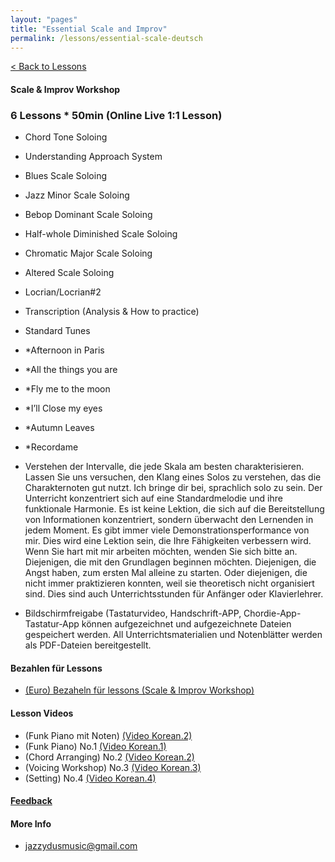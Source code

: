 ```yaml
---
layout: "pages"
title: "Essential Scale and Improv"
permalink: /lessons/essential-scale-deutsch
---
```

<a href="/lessons">< Back to Lessons</a>

#### Scale & Improv Workshop
### 6 Lessons * 50min (Online Live 1:1 Lesson)

- 	Chord Tone Soloing
-   Understanding Approach System 
- 	Blues Scale Soloing
- 	Jazz Minor Scale Soloing 
- 	Bebop Dominant Scale Soloing
- 	Half-whole Diminished Scale Soloing
- 	Chromatic Major Scale Soloing 
- 	Altered Scale Soloing 
-   Locrian/Locrian#2
- 	Transcription (Analysis & How to practice)
-   Standard Tunes

  - *Afternoon in Paris
  - *All the things you are
  - *Fly me to the moon
  - *I’ll Close my eyes
  - *Autumn Leaves
  - *Recordame 

- Verstehen der Intervalle, die jede Skala am besten charakterisieren. Lassen Sie uns versuchen, den Klang eines Solos zu verstehen, das die Charakternoten gut nutzt. Ich bringe dir bei, sprachlich solo zu sein. Der Unterricht konzentriert sich auf eine Standardmelodie und ihre funktionale Harmonie. Es ist keine Lektion, die sich auf die Bereitstellung von Informationen konzentriert, sondern überwacht den Lernenden in jedem Moment. Es gibt immer viele Demonstrationsperformance von mir. Dies wird eine Lektion sein, die Ihre Fähigkeiten verbessern wird. Wenn Sie hart mit mir arbeiten möchten, wenden Sie sich bitte an. Diejenigen, die mit den Grundlagen beginnen möchten. Diejenigen, die Angst haben, zum ersten Mal alleine zu starten. Oder diejenigen, die nicht immer praktizieren konnten, weil sie theoretisch nicht organisiert sind. Dies sind auch Unterrichtsstunden für Anfänger oder Klavierlehrer.


- Bildschirmfreigabe (Tastaturvideo, Handschrift-APP, Chordie-App-Tastatur-App können aufgezeichnet und aufgezeichnete Dateien gespeichert werden. All Unterrichtsmaterialien und Notenblätter werden als PDF-Dateien bereitgestellt.


#### Bezahlen für Lessons
 
- <a href="https://jazzydusmusic.gumroad.com/l/iazso" target="_blank"> (Euro) Bezaheln für lessons (Scale & Improv Workshop)</a>


#### Lesson Videos 
- (Funk Piano mit Noten) 
    <a href="https://youtu.be/SaeBq5GyAEw" target="_blank"> (Video Korean.2)</a> 
- (Funk Piano) No.1 
    <a href="https://youtu.be/93QkhEATEMc"
    target="_blank"> (Video Korean.1)</a>  
- (Chord Arranging) No.2
    <a href="https://youtu.be/peX0o5pAD2Q" target="_blank"> (Video Korean.2)</a>
- (Voicing Workshop) No.3
    <a href="https://youtu.be/hi-q-cANOEc" target="_blank"> (Video Korean.3)</a>
- (Setting) No.4
    <a href="https://youtu.be/AVtyd8GAnoM" target="_blank"> (Video Korean.4)</a>

#### <a href="https://jjmusic-online.github.io/assets/images/photo13.jpg">Feedback</a>

  
#### More Info
- jazzydusmusic@gmail.com 






